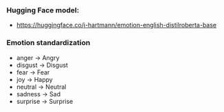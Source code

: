 ### Hugging Face model:
- https://huggingface.co/j-hartmann/emotion-english-distilroberta-base

### Emotion standardization
- anger -> Angry
- disgust -> Disgust
- fear -> Fear
- joy -> Happy
- neutral -> Neutral
- sadness -> Sad
- surprise -> Surprise